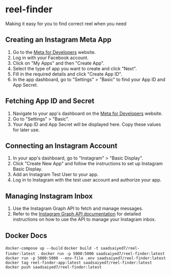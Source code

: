 # reel-finder
Making it easy for you to find correct reel when you need

## Creating an Instagram Meta App

1. Go to the [Meta for Developers](https://developers.facebook.com/) website.
2. Log in with your Facebook account.
3. Click on "My Apps" and then "Create App".
4. Select the type of app you want to create and click "Next".
5. Fill in the required details and click "Create App ID".
6. In the app dashboard, go to "Settings" > "Basic" to find your App ID and App Secret.

## Fetching App ID and Secret

1. Navigate to your app's dashboard on the [Meta for Developers](https://developers.facebook.com/) website.
2. Go to "Settings" > "Basic".
3. Your App ID and App Secret will be displayed here. Copy these values for later use.

## Connecting an Instagram Account

1. In your app's dashboard, go to "Instagram" > "Basic Display".
2. Click "Create New App" and follow the instructions to set up Instagram Basic Display.
3. Add an Instagram Test User to your app.
4. Log in to Instagram with the test user account and authorize your app.

## Managing Instagram Inbox

1. Use the Instagram Graph API to fetch and manage messages.
2. Refer to the [Instagram Graph API documentation](https://developers.facebook.com/docs/instagram-api) for detailed instructions on how to use the API to manage your Instagram inbox.


## Docker Docs
`docker-compose up --build`
`docker build -t saadsaiyed7/reel-finder:latest .`
`docker run -p 5000:5000 saadsaiyed7/reel-finder:latest`
`docker run -p 5000:5000 --env-file .env saadsaiyed7/reel-finder:latest`
`docker tag reel-finder-app:latest saadsaiyed7/reel-finder:latest`
`docker push saadsaiyed7/reel-finder:latest`
